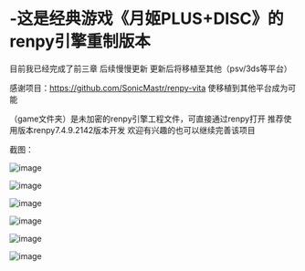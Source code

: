 # -这是经典游戏《月姬PLUS+DISC》的renpy引擎重制版本

目前我已经完成了前三章
后续慢慢更新
更新后将移植至其他（psv/3ds等平台）

感谢项目：https://github.com/SonicMastr/renpy-vita
使移植到其他平台成为可能


（game文件夹）是未加密的renpy引擎工程文件，可直接通过renpy打开
推荐使用版本renpy7.4.9.2142版本开发
欢迎有兴趣的也可以继续完善该项目

截图：

![image](https://github.com/qianmozhongheng/tsukihime-plus-renpy-vita/blob/master/1.PNG)

![image](https://github.com/qianmozhongheng/tsukihime-plus-renpy-vita/blob/master/2.PNG)

![image](https://github.com/qianmozhongheng/tsukihime-plus-renpy-vita/blob/master/3.PNG)

![image](https://github.com/qianmozhongheng/tsukihime-plus-renpy-vita/blob/master/4.PNG)

![image](https://github.com/qianmozhongheng/tsukihime-plus-renpy-vita/blob/master/5.PNG)

![image](https://github.com/qianmozhongheng/tsukihime-plus-renpy-vita/blob/master/6.PNG)
